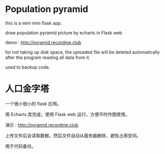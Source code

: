# Population pyramid


this is a mini mini flask app.

draw population pyramid picture by echarts in Flask web 

demo : http://pyramid.recordme.club

for not taking up disk space, the uploaded file will be deleted automatically after the program reading all data from it.

used to backup code.

# 人口金字塔

一个很小很小的 flask 应用。

用 Echarts 库完成，使用 Flask web 运行，方便平时作图使用。

演示 : http://pyramid.recordme.club

上传文件后会读取数据，然后文件自动从服务器删除，避免占用空间。

用于代码备份。
